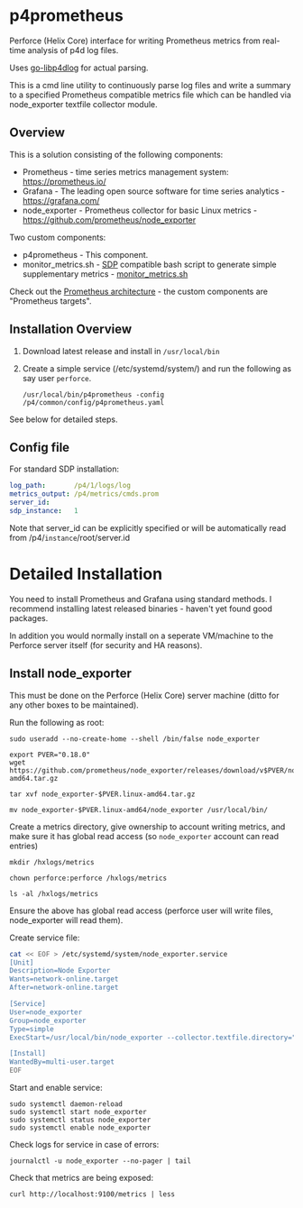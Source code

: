 # p4prometheus
Perforce (Helix Core) interface for writing Prometheus metrics from real-time analysis of p4d log files.

Uses [go-libp4dlog](https://github.com/rcowham/go-libp4dlog) for actual parsing.

This is a cmd line utility to continuously parse log files and write a summary to 
a specified Prometheus compatible metrics file which can be handled via node_exporter
textfile collector module.

## Overview

This is a solution consisting of the following components:

* Prometheus - time series metrics management system: https://prometheus.io/
* Grafana - The leading open source software for time series analytics - https://grafana.com/
* node_exporter - Prometheus collector for basic Linux metrics - https://github.com/prometheus/node_exporter

Two custom components:

* p4prometheus - This component.
* monitor_metrics.sh - [SDP](https://swarm.workshop.perforce.com/projects/perforce-software-sdp) compatible bash script to generate simple supplementary metrics - [monitor_metrics.sh](https://swarm.workshop.perforce.com/files/guest/perforce_software/sdp/dev/Server/Unix/p4/common/site/bin/monitor_metrics.sh)

Check out the [Prometheus architecture](https://prometheus.io/assets/architecture.png) - the custom components are "Prometheus targets".

## Installation Overview

1. Download latest release and install in `/usr/local/bin`
2. Create a simple service (/etc/systemd/system/) and run the following as say user `perforce`.

    ```/usr/local/bin/p4prometheus -config /p4/common/config/p4prometheus.yaml```

See below for detailed steps.

## Config file

For standard SDP installation:

```yaml
log_path:       /p4/1/logs/log
metrics_output: /p4/metrics/cmds.prom
server_id:      
sdp_instance:   1
```

Note that server_id can be explicitly specified or will be automatically read from /p4/`instance`/root/server.id

# Detailed Installation

You need to install Prometheus and Grafana using standard methods. I recommend installing latest released binaries - haven't yet found good packages.

In addition you would normally install on a seperate VM/machine to the Perforce server itself (for security and HA reasons).

## Install node_exporter

This must be done on the Perforce (Helix Core) server machine (ditto for any other boxes to be maintained).

Run the following as root:

    sudo useradd --no-create-home --shell /bin/false node_exporter

    export PVER="0.18.0"
    wget https://github.com/prometheus/node_exporter/releases/download/v$PVER/node_exporter-$PVER.linux-amd64.tar.gz

    tar xvf node_exporter-$PVER.linux-amd64.tar.gz 
    
    mv node_exporter-$PVER.linux-amd64/node_exporter /usr/local/bin/

Create a metrics directory, give ownership to account writing metrics, and make sure it has global read access (so `node_exporter` account can read entries)

    mkdir /hxlogs/metrics

    chown perforce:perforce /hxlogs/metrics
    
    ls -al /hxlogs/metrics

Ensure the above has global read access (perforce user will write files, node_exporter will read them).

Create service file:

```bash
cat << EOF > /etc/systemd/system/node_exporter.service
[Unit]
Description=Node Exporter
Wants=network-online.target
After=network-online.target

[Service]
User=node_exporter
Group=node_exporter
Type=simple
ExecStart=/usr/local/bin/node_exporter --collector.textfile.directory="/hxlogs/metrics"

[Install]
WantedBy=multi-user.target
EOF
```

Start and enable service:

    sudo systemctl daemon-reload
    sudo systemctl start node_exporter
    sudo systemctl status node_exporter
    sudo systemctl enable node_exporter

Check logs for service in case of errors:

    journalctl -u node_exporter --no-pager | tail

Check that metrics are being exposed:

    curl http://localhost:9100/metrics | less

